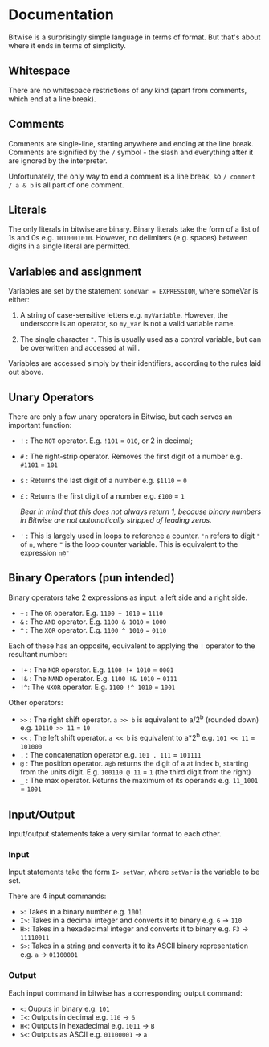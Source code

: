 # Documentation

Bitwise is a surprisingly simple language in terms of format. But that's about where it ends in terms of simplicity.

## Whitespace
There are no whitespace restrictions of any kind (apart from comments, which end at a line break).

## Comments
Comments are single-line, starting anywhere and ending at the line break.
Comments are signified by the `/` symbol - the slash and everything after it are ignored by the interpreter.

Unfortunately, the only way to end a comment is a line break, so `/ comment / a & b` is all part of one comment.

## Literals

The only literals in bitwise are binary.
Binary literals take the form of a list of 1s and 0s e.g. `1010001010`.
However, no delimiters (e.g. spaces) between digits in a single literal are permitted.

## Variables and assignment

Variables are set by the statement `someVar = EXPRESSION`, where someVar is either:

1. A string of case-sensitive letters e.g. `myVariable`.
However, the underscore is an operator, so `my_var` is not a valid variable name.

2. The single character `"`. This is usually used as a control variable, but can be overwritten and accessed at will.

Variables are accessed simply by their identifiers, according to the rules laid out above.

## Unary Operators

There are only a few unary operators in Bitwise, but each serves an important function:

- `!` : The `NOT` operator. E.g. `!101` = `010`, or 2 in decimal;
- `#` : The right-strip operator.
  Removes the first digit of a number e.g. `#1101` = `101`
- `$` : Returns the last digit of a number e.g. `$1110` = `0`
- `£` : Returns the first digit of a number e.g. `£100` = `1`

  *Bear in mind that this does not always return 1, because binary numbers in Bitwise are not automatically stripped of leading zeros.*
- `'` : This is largely used in loops to reference a counter.
  `'n` refers to digit `"` of `n`, where `"` is the loop counter variable.
  This is equivalent to the expression `n@"`

## Binary Operators (pun intended)

Binary operators take 2 expressions as input: a left side and a right side.

- `+` : The `OR` operator. E.g. `1100 + 1010` = `1110`
- `&` : The `AND` operator. E.g. `1100 & 1010` = `1000`
- `^` : The `XOR` operator. E.g. `1100 ^ 1010` = `0110`

Each of these has an opposite, equivalent to applying the `!` operator to the resultant number:

- `!+` : The `NOR` operator. E.g. `1100 !+ 1010` = `0001`
- `!&` : The `NAND` operator. E.g. `1100 !& 1010` = `0111`
- `!^`: The `NXOR` operator. E.g. `1100 !^ 1010` = `1001`

Other operators:

- `>>` : The right shift operator.
  `a >> b` is equivalent to a/2<sup>b</sup> (rounded down) e.g. `10110 >> 11` = `10`
- `<<` : The left shift operator.
  `a << b` is equivalent to a\*2<sup>b</sup> e.g. `101 << 11` = `101000`
- `.` : The concatenation operator e.g. `101 . 111` = `101111`
- `@` : The position operator.
  `a@b` returns the digit of a at index b, starting from the units digit.
  E.g. `100110 @ 11` = `1` (the third digit from the right)
- `_` : The max operator.
  Returns the maximum of its operands e.g. `11_1001` = `1001`

## Input/Output

Input/output statements take a very similar format to each other.

### Input
Input statements take the form `I> setVar`, where `setVar` is the variable to be set.

There are 4 input commands:
- `>`: Takes in a binary number e.g. `1001`
- `I>`: Takes in a decimal integer and converts it to binary e.g. `6` &rarr; `110`
- `H>`: Takes in a hexadecimal integer and converts it to binary e.g. `F3` &rarr; `11110011`
- `S>`: Takes in a string and converts it to its ASCII binary representation e.g. `a` &rarr; `01100001`

### Output
Each input command in bitwise has a corresponding output command:
- `<`: Ouputs in binary e.g. `101`
- `I<`: Outputs in decimal e.g. `110` &rarr; `6`
- `H<`: Outputs in hexadecimal e.g. `1011` &rarr; `B`
- `S<`: Outputs as ASCII e.g. `01100001` &rarr; `a`

